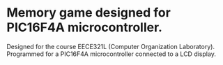 # Memory game designed for PIC16F4A microcontroller.

Designed for the course EECE321L (Computer Organization Laboratory).
Programmed for a PIC16F4A microcontroller connected to a LCD display.
